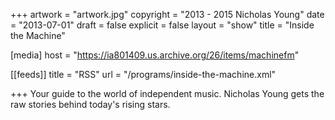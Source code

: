 +++
artwork = "artwork.jpg"
copyright = "2013 - 2015 Nicholas Young"
date = "2013-07-01"
draft = false
explicit = false
layout = "show"
title = "Inside the Machine"

[media]
host = "https://ia801409.us.archive.org/26/items/machinefm"

[[feeds]]
  title = "RSS"
  url = "/programs/inside-the-machine.xml"

+++
Your guide to the world of independent music. Nicholas Young gets the raw stories behind today's rising stars.
